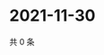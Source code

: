 # 2021-11-30

共 0 条

<!-- BEGIN WEIBO -->
<!-- 最后更新时间 Tue Nov 30 2021 11:07:45 GMT+0800 (China Standard Time) -->

<!-- END WEIBO -->
